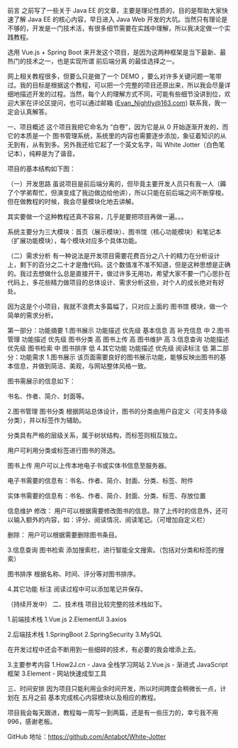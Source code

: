 前言
之前写了一些关于 Java EE 的文章，主要是理论性质的，目的是帮助大家快速了解 Java EE 的核心内容，早日进入 Java Web 开发的大坑。当然只有理论是不够的，开发是一门技术活，有很多细节需要在实践中理解，所以我决定做一个实践教程。

选用 Vue.js + Spring Boot 来开发这个项目，是因为这两种框架是当下最新、最热门的技术之一，也是实现所谓 前后端分离 的最佳选择之一。

网上相关教程很多，但要么只是做了一个 DEMO ，要么对许多关键问题一笔带过。我的目标是根据这个教程，可以把一个完整的项目还原出来，所以我会尽量详细地描述开发的过程。当然，每个人的理解方式不同，可能有些细节没讲到位，欢迎大家在评论区提问，也可以通过邮箱 (Evan_Nightly@163.com) 联系我，我一定会认真解答。

一、项目概述
这个项目我把它命名为 “白卷”，因为它是从 0 开始逐渐开发的，而它的本质是一个 图书管理系统，系统里的内容也需要逐步添加，象征着知识的从无到有，从有到多。另外我还给它起了一个英文名字，叫 White Jotter（白色笔记本），纯粹是为了谐音。

项目的基本结构如下图：


（一）开发思路
虽说项目是前后端分离的，但毕竟主要开发人员只有我一人（薅了个学弟帮忙，但演变成了我边做边给他讲），所以只能在前后端之间不断穿梭。但在做教程的时候，我会尽量模块化地去讲解。

其实要做一个这种教程还真不容易，几乎是要把项目再做一遍。。。

系统主要分为三大模块：首页（展示模块）、图书馆（核心功能模块）和笔记本（扩展功能模块），每个模块对应多个具体功能。

（二）需求分析
有一种说法是开发项目需要花费百分之八十的精力在分析设计上，剩下的百分之二十才是撸代码。这个数值准不准不知道，但是这种思想是正确的。我过去想做什么总是直接开干，做过许多无用功，希望大家不要一门心思扑在代码上，多花些精力做项目的总体设计、需求分析这些，对个人的成长绝对有好处。

因为这是个小项目，我就不浪费太多篇幅了，只对应上面的 图书馆 模块，做一个简单的需求分析。


第一部分：功能摘要
1.图书展示
功能描述	优先级
基本信息	高
补充信息	中
2.图书管理
功能描述	优先级
图书分类	高
图书上传	高
图书维护	高
3.信息查询
功能描述	优先级
图书检索	中
图书排序	低
4.其它功能
功能描述	优先级
阅读标注	低
第二部分：功能需求
1.图书展示
该页面需要良好的图书展示功能，能够反映出图书的基本信息，并做到简洁、美观，与网站整体风格一致。

图书需展示的信息如下：

书名、作者、简介、封面等。

2.图书管理
图书分类
根据网站总体设计，图书的分类由用户自定义（可支持多级分类），并以标签作为辅助。

分类具有严格的层级关系，属于树状结构，而标签则相互独立。

用户可利用分类或标签进行图书的筛选。

图书上传
用户可以上传本地电子书或实体书信息至服务器。

电子书需要的信息有：书名、作者、简介、封面、分类、标签、附件

实体书需要的信息有：书名、作者、简介、封面、分类、标签、存放位置

信息维护
修改： 用户可以根据需要修改图书的信息。除了上传时的信息外，还可以输入额外的内容，如：评分、阅读情况、阅读笔记。（可增加自定义栏）

删除： 用户可以根据需要删除图书条目。

3.信息查询
图书检索
添加搜索栏，进行智能全文搜索。（包括对分类和标签的搜索）

图书排序
根据名称、时间、评分等对图书排序。

4.其它功能
标注
阅读过程中可以添加笔记并保存。

（持续开发中）
二、技术栈
项目比较完整的技术栈如下。

1.前端技术栈
1.Vue.js
2.ElementUI
3.axios

2.后端技术栈
1.SpringBoot
2.SpringSecurity
3.MySQL

在开发过程中还会不断用到一些细碎的技术，有必要的我会增添上去。

3.主要参考内容
1.How2J.cn - Java 全栈学习网站
2.Vue.js - 渐进式 JavaScript 框架
3.Element - 网站快速成型工具

三、时间安排
因为项目只能利用业余时间开发，所以时间跨度会稍微长一点，计划在 五月之前 基本完成核心内容模块以及相应的教程。

项目我会每天跟进，教程每一周写一到两篇，还是有一些压力的，幸亏我不用 996，感谢老板。

GitHub 地址：https://github.com/Antabot/White-Jotter
